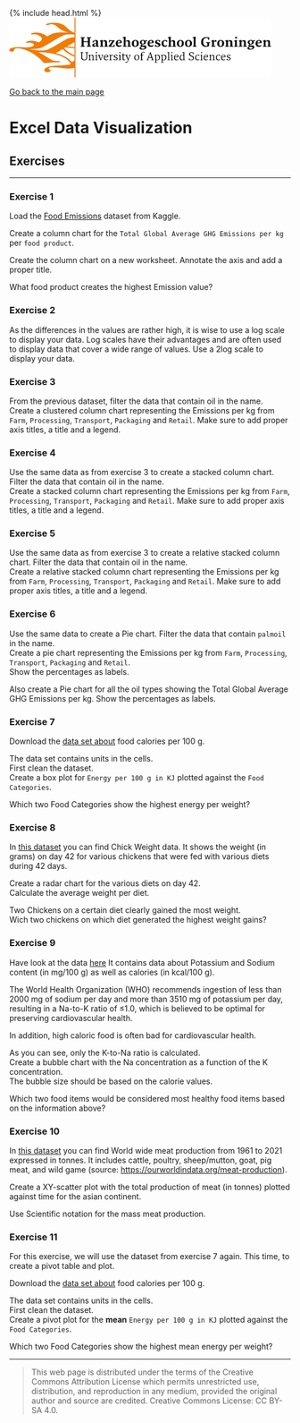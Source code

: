 {% include head.html %}
![Hanze](../hanze/hanze.png)

[Go back to the main page](../index.md)


# Excel Data Visualization

## Exercises

---

### Exercise 1

Load the [Food Emissions](https://www.kaggle.com/datasets/amandaroseknudsen/foodproductemissions?resource=download) dataset from Kaggle.

Create a column chart for the `Total Global Average GHG Emissions per kg` per `food product`.

Create the column chart on a new worksheet.
Annotate the axis and add a proper title.

What food product creates the highest Emission value?


### Exercise 2

As the differences in the values are rather high, it is wise to use a log scale to display your data. Log scales have their advantages and are often used to display data that cover a wide range of values. Use a 2log scale to display your data.

### Exercise 3

From the previous dataset, filter the data that contain oil in the name.  
Create a clustered column chart representing the Emissions per kg from `Farm`, `Processing`, `Transport`, `Packaging` and `Retail`. Make sure to add proper axis titles, a title and a legend.

### Exercise 4

Use the same data as from exercise 3 to create a stacked column chart. Filter the data that contain oil in the name.  
Create a stacked column chart representing the Emissions per kg from `Farm`, `Processing`, `Transport`, `Packaging` and `Retail`. Make sure to add proper axis titles, a title and a legend.

### Exercise 5

Use the same data as from exercise 3 to create a relative stacked column chart. Filter the data that contain oil in the name.  
Create a relative stacked column chart representing the Emissions per kg from `Farm`, `Processing`, `Transport`, `Packaging` and `Retail`. Make sure to add proper axis titles, a title and a legend.


### Exercise 6

Use the same data to create a Pie chart. Filter the data that contain `palmoil` in the name.  
Create a pie chart representing the Emissions per kg from `Farm`, `Processing`, `Transport`, `Packaging` and `Retail`.  
Show the percentages as labels.

Also create a Pie chart for all the oil types showing the Total Global Average GHG Emissions per kg. 
Show the percentages as labels.  


### Exercise 7

Download the [data set about](https://www.kaggle.com/datasets/kkhandekar/calories-in-food-items-per-100-grams) food calories per 100 g. 

The data set contains units in the cells.  
First clean the dataset.  
Create a box plot for `Energy per 100 g in KJ` plotted against the `Food Categories`.  

Which two Food Categories show the highest energy per weight?

### Exercise 8

In [this dataset](./files_12_data_visualization_exercises/exercise08/ChickWeight.csv) you can find Chick Weight data. It shows the weight (in grams) on day 42 for various chickens that were fed with various diets during 42 days.

Create a radar chart for the various diets on day 42.  
Calculate the average weight per diet.

Two Chickens on a certain diet clearly gained the most weight.  
Wich two chickens on which diet generated the highest weight gains?  

### Exercise 9

Have look at the data [here](./files_12_data_visualization_exercises/exercise09/data.csv)
It contains data about Potassium and Sodium content (in mg/100 g) as well as calories (in kcal/100 g).  

The World Health Organization (WHO) recommends ingestion of less than 2000 mg of sodium per day and more than 3510 mg of potassium per day, resulting in a Na-to-K ratio of ≤1.0, which is believed to be optimal for preserving cardiovascular health.

In addition, high caloric food is often bad for cardiovascular health.  

As you can see, only the K-to-Na ratio is calculated.   
Create a bubble chart with the Na concentration as a function of the K concentration.  
The bubble size should be based on the calorie values.  

Which two food items would be considered most healthy food items based on the information above?  

### Exercise 10

In [this dataset](./files_12_data_visualization_exercises/exercise10/meat-production-tonnes.csv) you can find World wide meat production from 1961 to 2021 expressed in tonnes. It includes cattle, poultry, sheep/mutton, goat, pig meat, and wild game (source: https://ourworldindata.org/meat-production). 

Create a XY-scatter plot with the total production of meat (in tonnes) plotted against time for the asian continent.  

Use Scientific notation for the mass meat production.  

### Exercise 11

For this exercise, we will use the dataset from exercise 7 again. This time, to create a pivot table and plot.

Download the [data set about](https://www.kaggle.com/datasets/kkhandekar/calories-in-food-items-per-100-grams) food calories per 100 g. 

The data set contains units in the cells.  
First clean the dataset.  
Create a pivot plot for the **mean** `Energy per 100 g in KJ` plotted against the `Food Categories`.  

Which two Food Categories show the highest mean energy per weight?
 

---


>This web page is distributed under the terms of the Creative Commons Attribution License which permits unrestricted use, distribution, and reproduction in any medium, provided the original author and source are credited.
>Creative Commons License: CC BY-SA 4.0.

